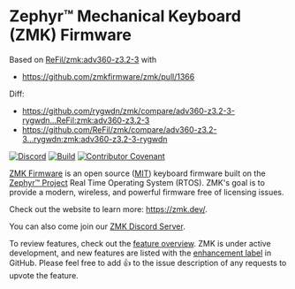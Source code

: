 # Zephyr™ Mechanical Keyboard (ZMK) Firmware

Based on [ReFil/zmk:adv360-z3.2-3](https://github.com/ReFil/zmk/tree/adv360-z3.2-3) with
- https://github.com/zmkfirmware/zmk/pull/1366

Diff:
- https://github.com/rygwdn/zmk/compare/adv360-z3.2-3-rygwdn...ReFil:zmk:adv360-z3.2-3
- https://github.com/ReFil/zmk/compare/adv360-z3.2-3...rygwdn:zmk:adv360-z3.2-3-rygwdn

[![Discord](https://img.shields.io/discord/719497620560543766)](https://zmk.dev/community/discord/invite)
[![Build](https://github.com/zmkfirmware/zmk/workflows/Build/badge.svg)](https://github.com/zmkfirmware/zmk/actions)
[![Contributor Covenant](https://img.shields.io/badge/Contributor%20Covenant-v2.0%20adopted-ff69b4.svg)](CODE_OF_CONDUCT.md)

[ZMK Firmware](https://zmk.dev/) is an open source ([MIT](LICENSE)) keyboard firmware built on the [Zephyr™ Project](https://www.zephyrproject.org/) Real Time Operating System (RTOS). ZMK's goal is to provide a modern, wireless, and powerful firmware free of licensing issues.

Check out the website to learn more: https://zmk.dev/.

You can also come join our [ZMK Discord Server](https://zmk.dev/community/discord/invite).

To review features, check out the [feature overview](https://zmk.dev/docs/). ZMK is under active development, and new features are listed with the [enhancement label](https://github.com/zmkfirmware/zmk/issues?q=is%3Aissue+is%3Aopen+label%3Aenhancement) in GitHub. Please feel free to add 👍 to the issue description of any requests to upvote the feature.
